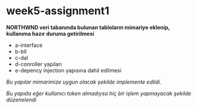 # week5-assignment1

**NORTHWND veri tabanında bulunan tabloların mimariye eklenip, kullanıma hazır duruma getirilmesi**

- a-interface 
- b-bll 
- c-dal 
- d-conroller yapıları 
- e-depency injection yapısına dahil edilmesi 
 
*Bu yapılar mimarimize uygun olacak şekilde implemente edildi.*

*Bu yapıda eğer kullanıcı token almadıysa hiç bir işlem yapmayacak şekilde düzenelendi*
